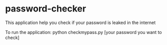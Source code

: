# password-checker
This application help you check if your password is leaked in the internet

To run the application: python checkmypass.py [your password you want to check]
